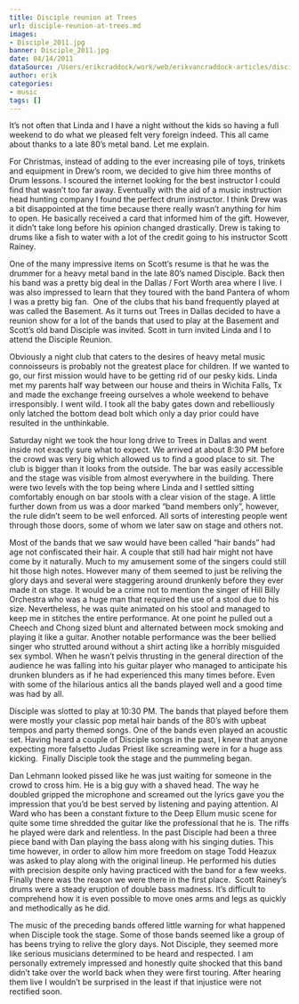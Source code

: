 ```yaml
---
title: Disciple reunion at Trees
url: disciple-reunion-at-trees.md
images:
- Disciple_2011.jpg
banner: Disciple_2011.jpg
date: 04/14/2011
dataSource: /Users/erikcraddock/work/web/erikvancraddock-articles/disciple-reunion-at-trees/disciple-reunion-at-trees.md
author: erik
categories:
- music
tags: []
---
```


It&#8217;s not often that Linda and I have a night without the kids so having a full weekend to do what we pleased felt very foreign indeed. This all came about thanks to a late 80&#8217;s metal band. Let me explain.

For Christmas, instead of adding to the ever increasing pile of toys, trinkets and equipment in Drew&#8217;s room, we decided to give him three months of Drum lessons. I scoured the internet looking for the best instructor I could find that wasn&#8217;t too far away. Eventually with the aid of a music instruction head hunting company I found the perfect drum instructor. I think Drew was a bit disappointed at the time because there really wasn&#8217;t anything for him to open. He basically received a card that informed him of the gift. However, it didn&#8217;t take long before his opinion changed drastically. Drew is taking to drums like a fish to water with a lot of the credit going to his instructor Scott Rainey.

One of the many impressive items on Scott&#8217;s resume is that he was the drummer for a heavy metal band in the late 80&#8217;s named Disciple. Back then his band was a pretty big deal in the Dallas / Fort Worth area where I live. I was also impressed to learn that they toured with the band Pantera of whom I was a pretty big fan.  One of the clubs that his band frequently played at was called the Basement. As it turns out Trees in Dallas decided to have a reunion show for a lot of the bands that used to play at the Basement and Scott&#8217;s old band Disciple was invited. Scott in turn invited Linda and I to attend the Disciple Reunion.

Obviously a night club that caters to the desires of heavy metal music connoisseurs is probably not the greatest place for children. If we wanted to go, our first mission would have to be getting rid of our pesky kids. Linda met my parents half way between our house and theirs in Wichita Falls, Tx and made the exchange freeing ourselves a whole weekend to behave irresponsibly. I went wild. I took all the baby gates down and rebelliously only latched the bottom dead bolt which only a day prior could have resulted in the unthinkable.

Saturday night we took the hour long drive to Trees in Dallas and went inside not exactly sure what to expect. We arrived at about 8:30 PM before the crowd was very big which allowed us to find a good place to sit. The club is bigger than it looks from the outside. The bar was easily accessible and the stage was visible from almost everywhere in the building. There were two levels with the top being where Linda and I settled sitting comfortably enough on bar stools with a clear vision of the stage. A little further down from us was a door marked &#8220;band members only&#8221;, however, the rule didn&#8217;t seem to be well enforced. All sorts of interesting people went through those doors, some of whom we later saw on stage and others not.

Most of the bands that we saw would have been called &#8220;hair bands&#8221; had age not confiscated their hair. A couple that still had hair might not have come by it naturally. Much to my amusement some of the singers could still hit those high notes. However many of them seemed to just be reliving the glory days and several were staggering around drunkenly before they ever made it on stage. It would be a crime not to mention the singer of Hill Billy Orchestra who was a huge man that required the use of a stool due to his size. Nevertheless, he was quite animated on his stool and managed to keep me in stitches the entire performance. At one point he pulled out a Cheech and Chong sized blunt and alternated between mock smoking and playing it like a guitar. Another notable performance was the beer bellied singer who strutted around without a shirt acting like a horribly misguided sex symbol. When he wasn&#8217;t pelvis thrusting in the general direction of the audience he was falling into his guitar player who managed to anticipate his drunken blunders as if he had experienced this many times before. Even with some of the hilarious antics all the bands played well and a good time was had by all.

Disciple was slotted to play at 10:30 PM. The bands that played before them were mostly your classic pop metal hair bands of the 80&#8217;s with upbeat tempos and party themed songs. One of the bands even played an acoustic set. Having heard a couple of Disciple songs in the past, I knew that anyone expecting more falsetto Judas Priest like screaming were in for a huge ass kicking.  Finally Disciple took the stage and the pummeling began.

Dan Lehmann looked pissed like he was just waiting for someone in the crowd to cross him. He is a big guy with a shaved head. The way he doubled gripped the microphone and screamed out the lyrics gave you the impression that you&#8217;d be best served by listening and paying attention. Al Ward who has been a constant fixture to the Deep Ellum music scene for quite some time shredded the guitar like the professional that he is. The riffs he played were dark and relentless. In the past Disciple had been a three piece band with Dan playing the bass along with his singing duties. This time however, in order to allow him more freedom on stage Todd Heazux was asked to play along with the original lineup. He performed his duties with precision despite only having practiced with the band for a few weeks. Finally there was the reason we were there in the first place.  Scott Rainey&#8217;s drums were a steady eruption of double bass madness. It&#8217;s difficult to comprehend how it is even possible to move ones arms and legs as quickly and methodically as he did.

The music of the preceding bands offered little warning for what happened when Disciple took the stage. Some of those bands seemed like a group of has beens trying to relive the glory days. Not Disciple, they seemed more like serious musicians determined to be heard and respected. I am personally extremely impressed and honestly quite shocked that this band didn&#8217;t take over the world back when they were first touring. After hearing them live I wouldn&#8217;t be surprised in the least if that injustice were not rectified soon.
